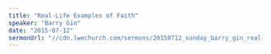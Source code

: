 ```yaml
---
title: "Real-Life Examples of Faith"
speaker: "Barry Gin"
date: "2015-07-12"
sermonUrl: "//cdn.lwechurch.com/sermons/20150712_sunday_barry_gin_real-life_examples_of_faith2.mp3"
---
```

